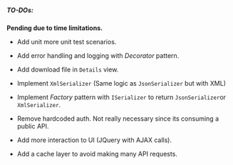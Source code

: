 
##### TO-DOs:

**Pending due to time limitations.**

* Add unit more unit test scenarios.

* Add error handling and logging with _Decorator_ pattern.

* Add download file in `Details` view.

* Implement `XmlSerializer` (Same logic as `JsonSerializer` but with XML)

* Implement _Factory_ pattern with `ISerializer` to return `JsonSerializer`or `XmlSerializer`.

* Remove hardcoded auth. Not really necessary since its consuming a public API.

* Add more interaction to UI (JQuery with AJAX calls).

* Add a cache layer to avoid making many API requests.